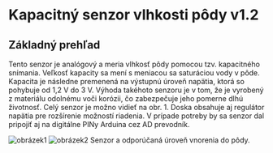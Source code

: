 # Kapacitný senzor vlhkosti pôdy v1.2

## Základný prehľad

Tento senzor je analógový a meria vlhkosť pôdy pomocou tzv. kapacitného snímania. Veľkosť kapacity sa mení s meniacou sa saturáciou vody v pôde. Kapacita je následne premenená na výstupnú úroveň napätia, ktorá so pohybuje od 1,2 V do 3 V. Výhoda takéhoto senzoru je v tom, že je vyrobený z materiálu odolnému voči korózii, čo zabezpečuje jeho pomerne dlhú životnosť. Celý senzor je možno vidieť na obr. 1. Doska obsahuje aj regulátor napätia pre rozšírenie možností riadenia. V prípade potreby by sa senzor dal pripojiť aj na digitálne PINy Arduina cez AD prevodník.

![obrázek1](https://www.agc.sk/thumbs-4/135821_imgs-Nov%C3%A9-kapacitn%C3%BD-%C4%8Didlo-p%C3%B4dnej-vlhkosti-nie-je-%C4%BEahk%C3%A9.jpeg)
![obrázek2](https://techfun.sk/wp-content/uploads/2020/06/c.png)
Senzor a odporúčaná úroveň vnorenia do pôdy.
